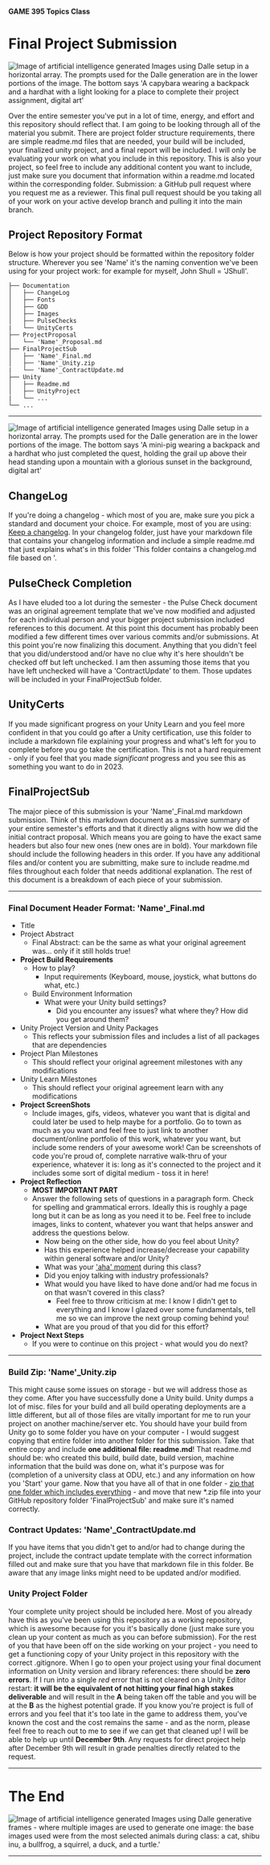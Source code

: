 #### GAME 395 Topics Class

# Final Project Submission

<Image>
<a name="Dalle GenerationCapybara"></a>
<img src="Images\CapybaraProject.png" alt="Image of artificial intelligence generated Images using Dalle setup in a horizontal array. The prompts used for the Dalle generation are in the lower portions of the image. The bottom says 'A capybara wearing a backpack and a hardhat with a light looking for a place to complete their project assignment, digital art'" title="PulseHeader" class="centerheader"/>
</Image>

Over the entire semester you've put in a lot of time, energy, and effort and this repository should reflect that. I am going to be looking through all of the material you submit. There are project folder structure requirements, there are simple readme.md files that are needed, your build will be included, your finalized unity project, and a final report will be included. I will only be evaluating your work on what you include in this repository. This is also your project, so feel free to include any additional content you want to include, just make sure you document that information within a readme.md located within the corresponding folder. Submission: a GitHub pull request where you request me as a reviewer. This final pull request should be you taking all of your work on your active develop branch and pulling it into the main branch.

## Project Repository Format

Below is how your project should be formatted within the repository folder structure. Wherever you see 'Name' it's the naming convention we've been using for your project work: for example for myself, John Shull = 'JShull'.

>
    ├── Documentation
    │   ├── ChangeLog                 
    │   ├── Fonts
    │   ├── GDD
    │   ├── Images
    │   ├── PulseChecks
    |   └── UnityCerts
    ├── ProjectProposal
    │   └── 'Name'_Proposal.md
    ├── FinalProjectSub
    │   ├── 'Name'_Final.md
    │   ├── 'Name'_Unity.zip
    |   └── 'Name'_ContractUpdate.md
    ├── Unity
    │   ├── Readme.md
    │   ├── UnityProject
    |   └── ...
    └── ...
>

***

<div style="page-break-after: always;"></div>

<Image>
<a name="Dalle MiniPig"></a>
<img src="Images\QuestCompleted.png" alt="Image of artificial intelligence generated Images using Dalle setup in a horizontal array. The prompts used for the Dalle generation are in the lower portions of the image. The bottom says 'A mini-pig wearing a backpack and a hardhat who just completed the quest, holding the grail up above their head standing upon a mountain with a glorious sunset in the background, digital art'" title="CertificationHeader" class="centerheader"/>
</Image>

## ChangeLog

If you're doing a changelog - which most of you are, make sure you pick a standard and document your choice. For example, most of you are using: [Keep a changelog](https://keepachangelog.com/en/1.0.0/). In your changelog folder, just have your markdown file that contains your changelog information and include a simple readme.md that just explains what's in this folder 'This folder contains a changelog.md file based on <whatever standard>'.

## PulseCheck Completion

As I have eluded too a lot during the semester - the Pulse Check document was an original agreement template that we've now modified and adjusted for each individual person and your bigger project submission included references to this document. At this point this document has probably been modified a few different times over various commits and/or submissions. At this point you're now finalizing this document. Anything that you didn't feel that you did/understood and/or have no clue why it's here shouldn't be checked off but left unchecked. I am then assuming those items that you have left unchecked will have a 'ContractUpdate' to them. Those updates will be included in your FinalProjectSub folder.

## UnityCerts

If you made significant progress on your Unity Learn and you feel more confident in that you could go after a Unity certification, use this folder to include a markdown file explaining your progress and what's left for you to complete before you go take the certification. This is not a hard requirement - only if you feel that you made *significant* progress and you see this as something you want to do in 2023.

## FinalProjectSub

The major piece of this submission is your 'Name'_Final.md markdown submission. Think of this markdown document as a massive summary of your entire semester's efforts and that it directly aligns with how we did the initial contract proposal. Which means you are going to have the exact same headers but also four new ones (new ones are in bold). Your markdown file should include the following headers in this order. If you have any additional files and/or content you are submitting, make sure to include readme.md files throughout each folder that needs additional explanation. The rest of this document is a breakdown of each piece of your submission.

***

<div style="page-break-after: always;"></div>

### Final Document Header Format: 'Name'_Final.md

* Title
* Project Abstract
  * Final Abstract: can be the same as what your original agreement was... only if it still holds true!
* **Project Build Requirements**
  * How to play?
    * Input requirements (Keyboard, mouse, joystick, what buttons do what, etc.)
  * Build Environment Information
    * What were your Unity build settings?
      * Did you encounter any issues? what where they? How did you get around them?
* Unity Project Version and Unity Packages
  * This reflects your submission files and includes a list of all packages that are dependencies
* Project Plan Milestones
  * This should reflect your original agreement milestones with any modifications
* Unity Learn Milestones
  * This should reflect your original agreement learn with any modifications
* **Project ScreenShots**
  * Include images, gifs, videos, whatever you want that is digital and could later be used to help maybe for a portfolio. Go to town as much as you want and feel free to just link to another document/online portfolio of this work, whatever you want, but include some renders of your awesome work! Can be screenshots of code you're proud of, complete narrative walk-thru of your experience, whatever it is: long as it's connected to the project and it includes some sort of digital medium - toss it in here!
* **Project Reflection**
  * **MOST IMPORTANT PART**
  * Answer the following sets of questions in a paragraph form. Check for spelling and grammatical errors. Ideally this is roughly a page long but it can be as long as you need it to be. Feel free to include images, links to content, whatever you want that helps answer and address the questions below.
    * Now being on the other side, how do you feel about Unity?
    * Has this experience helped increase/decrease your capability within general software and/or Unity?
    * What was your ['aha' moment](https://www.merriam-webster.com/dictionary/aha%20moment) during this class?
    * Did you enjoy talking with industry professionals?
    * What would you have liked to have done and/or had me focus in on that wasn't covered in this class?
      * Feel free to throw criticism at me: I know I didn't get to everything and I know I glazed over some fundamentals, tell me so we can improve the next group coming behind you!
    * What are you proud of that you did for this effort?
* **Project Next Steps**
  * If you were to continue on this project - what would you do next?

***

<div style="page-break-after: always;"></div>

### Build Zip: 'Name'_Unity.zip

This might cause some issues on storage - but we will address those as they come. After you have successfully done a Unity build. Unity dumps a lot of misc. files for your build and all build operating deployments are a little different, but all of those files are vitally important for me to run your project on another machine/server etc. You should have your build from Unity go to some folder you have on your computer - I would suggest copying that entire folder into another folder for this submission. Take that entire copy and include **one additional file: readme.md**! That readme.md should be: who created this build, build date, build version, machine information that the build was done on, what it's purpose was for (completion of a university class at ODU, etc.) and any information on how you 'Start' your game. Now that you have all of that in one folder - [zip that one folder which includes everything](https://support.microsoft.com/en-us/windows/zip-and-unzip-files-8d28fa72-f2f9-712f-67df-f80cf89fd4e5) - and move that new *.zip file into your GitHub repository folder 'FinalProjectSub' and make sure it's named correctly.

### Contract Updates: 'Name'_ContractUpdate.md

If you have items that you didn't get to and/or had to change during the project, include the contract update template with the correct information filled out and make sure that you have that markdown file in this folder. Be aware that any image links might need to be updated and/or modified.

### Unity Project Folder

Your complete unity project should be included here. Most of you already have this as you've been using this repository as a working repository, which is awesome because for you it's basically done (just make sure you clean up your content as much as you can before submission). For the rest of you that have been off on the side working on your project - you need to get a functioning copy of your Unity project in this repository with the correct .gitignore. When I go to open your project using your final document information on Unity version and library references: there should be **zero errors**. If I run into a single *red* error that is not cleared on a Unity Editor restart: **it will be the equivalent of not hitting your final high stakes deliverable** and will result in the **A** being taken off the table and you will be at the **B** as the highest potential grade. If you know you're project is full of errors and you feel that it's too late in the game to address them, you've known the cost and the cost remains the same - and as the norm, please feel free to reach out to me to see if we can get that cleaned up! I will be able to help up until **December 9th**. Any requests for direct project help after December 9th will result in grade penalties directly related to the request.

***

<div style="page-break-after: always;"></div>

# The End

<Image>
<a name="Dalle QuestTeam"></a>
<img src="Images\QuestTeam.png" alt="Image of artificial intelligence generated Images using Dalle generative frames - where multiple images are used to generate one image: the base images used were from the most selected animals during class: a cat, shibu inu, a bullfrog, a squirrel, a duck, and a turtle.'" title="CertificationHeader" class="centerheader"/>
</Image>

***
